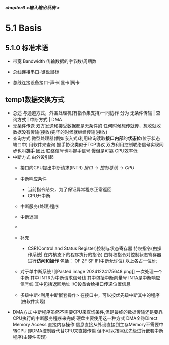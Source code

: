 ***chapter6 <输入输出系统 >***
# 5.1 Basis
## 5.1.0 标准术语
- 带宽 Bandwidth
	传输数据的字节数/周期数

- 总线连接串口-键盘鼠标
- 总线连接设备接口-声卡|显卡|网卡
## temp1数据交换方式
- 总述
	与通道方式，外围处理机(有指令集支持)一同协作
	分为
	无条件传输 | 查询方式 | 中断方式 | DMA
- 无条件传送
	双方发送和接受数据都是无条件的
	任何时候想传就传，想收就收
	数据没有传输(接收)完毕的时候就继续传输(接收)
- 查询方式
	微型处理器(例如嵌入式)利用轮询读取**接口内部**的**状态位**(位于状态端口中) 
	用软件来查询
	握手协议类似于TCP协议
	双方利用控制联络信号实现同步也叫**握手**
	因此 联络信号也叫握手信号
	慢但是可靠 CPU效率低
- 中断方式
	由外设引起
	- 接口向CPU提出中断请求(INTR)
		$接口\rightarrow 控制总线 \rightarrow CPU$
	- 中断响应条件
		- 当前指令结束，为了保证异常程序正常返回
		- CPU开中断
	- 中断服务(处理)程序
		
	- 中断返回
	-
	- 补充
		- CSR(Control and Status Register)控制与状态寄存器
			特权指令(由操作系统| 在内核态下的程序执行的指令)
			由特权指令对控制状态寄存器进行**访问和操作**
			包括：
				OF ZF SF IF(中断允许位)
				以上各占一位bit
			
	- 对于单中断系统
		![[Pasted image 20241224175648.png]]
		一次处理一个中断
		其中
		INTR为中断请求信号线 其中包括中断向量号
		INTA是中断响应信号线 其中包括返回地址
		I/O设备会给接口传递位置信息
	- 多级中断<利用中断嵌套操作>
		在接口中，可以按优先级中断其中的程序(由软件实现)
- DMA方式
	中断程序虽然不需要CPU来查询条件,但是最终的数据传输还是要靠CPU执行的中断服务程序来完成
	硬盘主要使用这一种方式
	DMA全称Direct Memory Access 直接内存操作
	信息直接从外设直接到主存Memory不需要中转CPU
	即DMA控制器代替CPU来直接传输
	但不可以按照优先级进行嵌套中断程序(由硬件实现)
	
